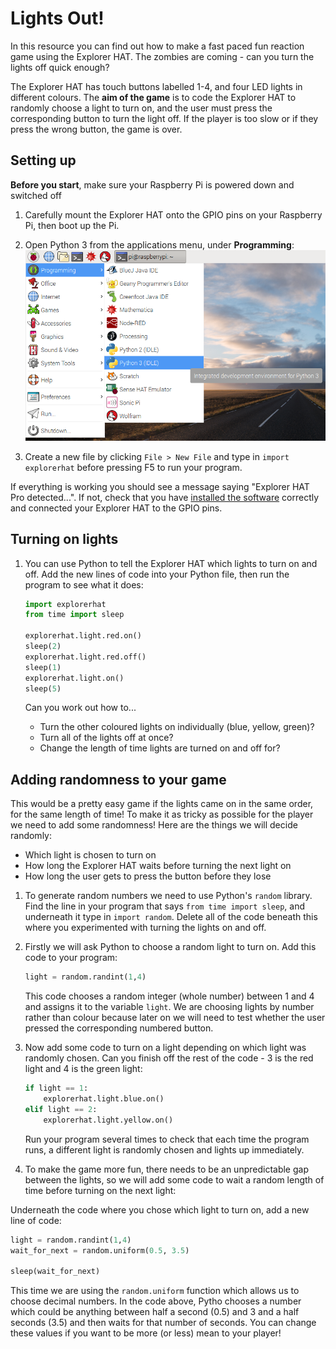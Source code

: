 # Lights Out!

In this resource you can find out how to make a fast paced fun reaction game using the Explorer HAT. The zombies are coming - can you turn the lights off quick enough? 

The Explorer HAT has touch buttons labelled 1-4, and four LED lights in different colours. The **aim of the game** is to code the Explorer HAT to randomly choose a light to turn on, and the user must press the corresponding button to turn the light off. If the player is too slow or if they press the wrong button, the game is over.  

## Setting up 

**Before you start**, make sure your Raspberry Pi is powered down and switched off 

1. Carefully mount the Explorer HAT onto the GPIO pins on your Raspberry Pi, then boot up the Pi.

2. Open Python 3 from the applications menu, under **Programming**: ![](images/python3-app-menu.png)

3. Create a new file by clicking `File > New File` and type in `import explorerhat` before pressing F5 to run your program.

If everything is working you should see a message saying "Explorer HAT Pro detected...". If not, check that you have [installed the software](software.md) correctly and connected your Explorer HAT to the GPIO pins. 


## Turning on lights

1. You can use Python to tell the Explorer HAT which lights to turn on and off. Add the new lines of code into your Python file, then run the program to see what it does:

    ```python
    import explorerhat
    from time import sleep

    explorerhat.light.red.on()
    sleep(2)
    explorerhat.light.red.off()
    sleep(1)
    explorerhat.light.on()
    sleep(5)
    ```

    Can you work out how to...
    * Turn the other coloured lights on individually (blue, yellow, green)?
    * Turn all of the lights off at once?
    * Change the length of time lights are turned on and off for?


## Adding randomness to your game

This would be a pretty easy game if the lights came on in the same order, for the same length of time! To make it as tricky as possible for the player we need to add some randomness! Here are the things we will decide randomly:

* Which light is chosen to turn on
* How long the Explorer HAT waits before turning the next light on
* How long the user gets to press the button before they lose

1. To generate random numbers we need to use Python's `random` library. Find the line in your program that says `from time import sleep`, and underneath it type in `import random`. Delete all of the code beneath this where you experimented with turning the lights on and off.

2. Firstly we will ask Python to choose a random light to turn on. Add this code to your program:

    ```python
    light = random.randint(1,4)
    ```

    This code chooses a random integer (whole number) between 1 and 4 and assigns it to the variable `light`. We are choosing lights by number rather than colour because later on we will need to test whether the user pressed the corresponding numbered button.

3. Now add some code to turn on a light depending on which light was randomly chosen. Can you finish off the rest of the code - 3 is the red light and 4 is the green light:

    ```python
    if light == 1:
        explorerhat.light.blue.on()
    elif light == 2:
        explorerhat.light.yellow.on()
    ```

    Run your program several times to check that each time the program runs, a different light is randomly chosen and lights up immediately. 

4. To make the game more fun, there needs to be an unpredictable gap between the lights, so we will add some code to wait a random length of time before turning on the next light:

Underneath the code where you chose which light to turn on, add a new line of code:

```python
light = random.randint(1,4)
wait_for_next = random.uniform(0.5, 3.5)

sleep(wait_for_next)
```
This time we are using the `random.uniform` function which allows us to choose decimal numbers. In the code above, Pytho chooses a number which could be anything between half a second (0.5) and 3 and a half seconds (3.5) and then waits for that number of seconds. You can change these values if you want to be more (or less) mean to your player!

## 




